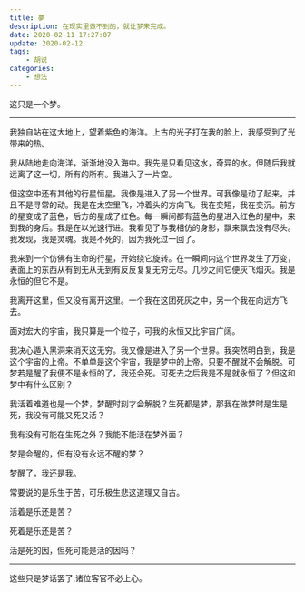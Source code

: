 ```yaml
---
title: 夢
description: 在现实里做不到的，就让梦来完成。
date: 2020-02-11 17:27:07
update: 2020-02-12
tags:
    - 胡说
categories:
    - 想法
---
```



这只是一个梦。

---

我独自站在这大地上，望着紫色的海洋。上古的光子打在我的脸上，我感受到了光带来的热。

我从陆地走向海洋，渐渐地没入海中。我先是只看见这水，奇异的水。但随后我就远离了这一切，所有的所有。我进入了一片空。

但这空中还有其他的行星恒星。我像是进入了另一个世界。可我像是动了起来，并且不是寻常的动。我是在太空里飞，冲着头的方向飞。我在变短，我在变沉。前方的星变成了蓝色，后方的星成了红色。每一瞬间都有蓝色的星进入红色的星中，来到我的身后。我是在以光速行进。我看见了与我相仿的身影，飘来飘去没有尽头。我发现，我是灵魂。我是不死的，因为我死过一回了。

我来到一个仿佛有生命的行星，开始绕它旋转。在一瞬间内这个世界发生了万变，表面上的东西从有到无从无到有反反复复无穷无尽。几秒之间它便灰飞烟灭。我是永恒的但它不是。

我离开这里，但又没有离开这里。一个我在这团死灰之中，另一个我在向远方飞去。

面对宏大的宇宙，我只算是一个粒子，可我的永恒又比宇宙广阔。

我决心遁入黑洞来消灭这无穷。我又像是进入了另一个世界。我突然明白到，我是这个宇宙的上帝。不单单是这个宇宙，我是梦中的上帝。只要不醒就不会解脱。可梦若是醒了我便不是永恒的了，我还会死。可死去之后我是不是就永恒了？但这和梦中有什么区别？

我活着难道也是一个梦，梦醒时刻才会解脱？生死都是梦，那我在做梦时是生是死，我没有可能又死又活？

我有没有可能在生死之外？我能不能活在梦外面？

梦是会醒的，但有没有永远不醒的梦？

梦醒了，我还是我。

常要说的是乐生于苦，可乐极生悲这道理又自古。

活着是乐还是苦？

死着是乐还是苦？

活是死的因，但死可能是活的因吗？

---

这些只是梦话罢了,诸位客官不必上心。
